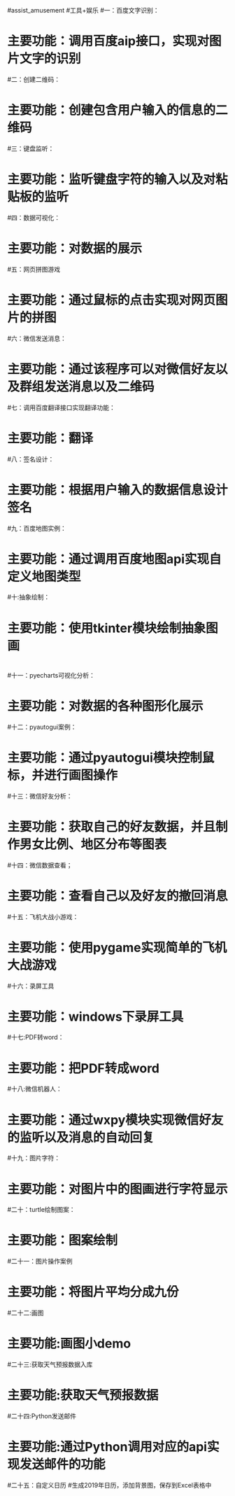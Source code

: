 #assist_amusement
#工具+娱乐
#一：百度文字识别：
#	主要功能：调用百度aip接口，实现对图片文字的识别
#二：创建二维码：
#	主要功能：创建包含用户输入的信息的二维码
#三：键盘监听：
#	主要功能：监听键盘字符的输入以及对粘贴板的监听
#四：数据可视化：
#	主要功能：对数据的展示
#五：网页拼图游戏
#	主要功能：通过鼠标的点击实现对网页图片的拼图
#六：微信发送消息：
#	主要功能：通过该程序可以对微信好友以及群组发送消息以及二维码
#七：调用百度翻译接口实现翻译功能：
#	主要功能：翻译
#八：签名设计：
#	主要功能：根据用户输入的数据信息设计签名
#九：百度地图实例：
#	主要功能：通过调用百度地图api实现自定义地图类型
#十:抽象绘制：
#	主要功能：使用tkinter模块绘制抽象图画
#
#十一：pyecharts可视化分析：
#	主要功能：对数据的各种图形化展示
#十二：pyautogui案例：
#	主要功能：通过pyautogui模块控制鼠标，并进行画图操作
#十三：微信好友分析：
#	主要功能：获取自己的好友数据，并且制作男女比例、地区分布等图表
#十四：微信数据查看；
#	主要功能：查看自己以及好友的撤回消息
#十五：飞机大战小游戏：
#	主要功能：使用pygame实现简单的飞机大战游戏
#十六：录屏工具
#	主要功能：windows下录屏工具
#十七:PDF转word：
#   主要功能：把PDF转成word
#十八:微信机器人：
#   主要功能：通过wxpy模块实现微信好友的监听以及消息的自动回复
#十九：图片字符：
#   主要功能：对图片中的图画进行字符显示
#二十：turtle绘制图案：
#   主要功能：图案绘制
#二十一：图片操作案例
#   主要功能：将图片平均分成九份
#二十二:画图
#	主要功能:画图小demo
#二十三:获取天气预报数据入库
#	主要功能:获取天气预报数据
#二十四:Python发送邮件
#	主要功能:通过Python调用对应的api实现发送邮件的功能
#二十五：自定义日历
#生成2019年日历，添加背景图，保存到Excel表格中

